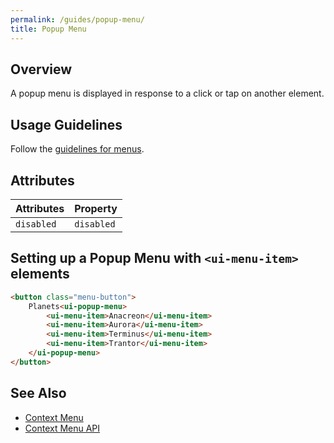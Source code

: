 ```yaml
---
permalink: /guides/popup-menu/
title: Popup Menu
---
```


## Overview

A popup menu is displayed in response to a click or tap on another
element.

## Usage Guidelines

Follow the [guidelines for menus](./guides/menus).

## Attributes

| Attributes | Property   |
| :--------- | :--------- |
| `disabled` | `disabled` |

## <span>Setting up a Popup Menu with <code>&lt;ui-menu-item&gt;</code> elements</span>

```html playground
<button class="menu-button">
    Planets<ui-popup-menu>
        <ui-menu-item>Anacreon</ui-menu-item>
        <ui-menu-item>Aurora</ui-menu-item>
        <ui-menu-item>Terminus</ui-menu-item>
        <ui-menu-item>Trantor</ui-menu-item>
    </ui-popup-menu>
</button>
```

## See Also

-   [Context Menu](/guides/context-menu)
-   [Context Menu API](<./docs/menus/#("context-menu-element"%3Amodule).(UIContextMenuElement%3Aclass)>)
